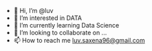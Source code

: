 - 👋 Hi, I’m @luv
- 👀 I’m interested in DATA
- 🌱 I’m currently learning Data Science
- 💞️ I’m looking to collaborate on ...
- 📫 How to reach me luv.saxena96@gmail.com

<!---
luvs-axena/luvs-axena is a ✨ special ✨ repository because its `README.md` (this file) appears on your GitHub profile.
You can click the Preview link to take a look at your changes.
--->
